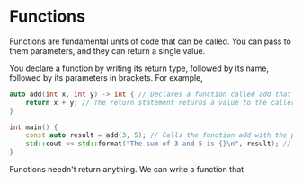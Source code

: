 # Functions

Functions are fundamental units of code that can be called. You can pass to them parameters, and they can return a single value.

You declare a function by writing its return type, followed by its name, followed by its parameters in brackets. For example,

```cpp
auto add(int x, int y) -> int { // Declares a function called add that returns an int, and takes 2 parameters that are ints, x and y.
    return x + y; // The return statement returns a value to the caller.
}

int main() {
    const auto result = add(3, 5); // Calls the function add with the parameters x=3 and y=5
    std::cout << std::format("The sum of 3 and 5 is {}\n", result); // The result is 8
}
```

Functions needn't return anything. We can write a function that 